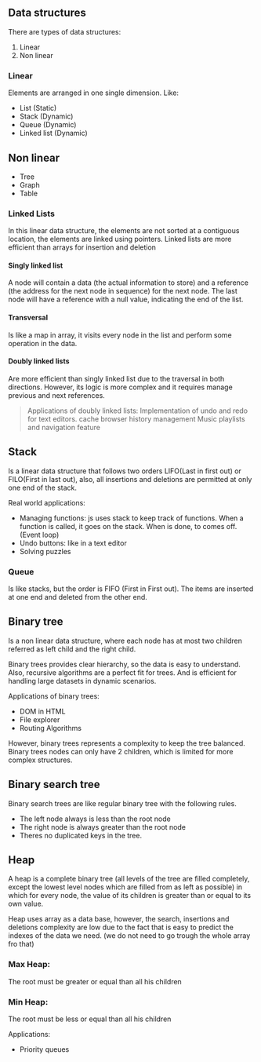 ## Data structures
There are types of data structures:

1. Linear
2. Non linear

### Linear
Elements are arranged in one single dimension. Like:
* List (Static)
* Stack (Dynamic)
* Queue (Dynamic)
* Linked list (Dynamic)

## Non linear
* Tree
* Graph
* Table

### Linked Lists
In this linear data structure, the elements are 
not sorted at a contiguous location, the elements are linked using 
pointers.
Linked lists are more efficient than arrays for insertion and deletion

#### Singly linked list
A node will contain a data (the actual information to store) and a reference (the address for the next node in sequence) for the next node.
The last node will have a reference with a null value, indicating the end of the list.

#### Transversal
Is like a map in array, it visits every node in the list and perform some operation in the data.

#### Doubly linked lists
Are more efficient than singly linked list due to the traversal in both directions. However, its logic is more complex and it requires manage previous and next references.

> Applications of doubly linked lists:
> Implementation of undo and redo for text editors.
> cache
> browser history management
> Music playlists and navigation feature

## Stack
Is a linear data structure that follows two orders LIFO(Last in first out)
or FILO(First in last out), also, all insertions and deletions are permitted at only one end of the stack.

Real world applications:
* Managing functions: js uses stack to keep track of functions. When a function is called, it goes on the stack. When is done, to comes off. (Event loop)
* Undo buttons: like in a text editor
* Solving puzzles

### Queue
Is like stacks, but the order is FIFO (First in First out). The items are inserted at one end and deleted from the other end.

## Binary tree
Is a non linear data structure, where each node has at most two children referred as left child and the right child.

Binary trees provides clear hierarchy, so the data is easy to understand.
Also, recursive algorithms are a perfect fit for trees. And is efficient for handling large datasets in dynamic scenarios.

Applications of binary trees:
* DOM in HTML
* File explorer
* Routing Algorithms

However, binary trees represents a complexity to keep the tree balanced.
Binary trees nodes can only have 2 children, which is limited for more complex structures.

## Binary search tree
Binary search trees are like regular binary tree with the following rules.
* The left node always is less than the root node
* The right node is always greater than the root node
* Theres no duplicated keys in the tree.

## Heap
A heap is a complete binary tree (all levels of the tree are filled completely, except the lowest level nodes which are filled from as left as possible) in which for every node, the value of its children is greater than or equal to its own value.

Heap uses array as a data base, however, the search, insertions and deletions complexity are low due to the fact that is easy to predict the indexes of the data we need. (we do not need to go trough the whole array fro that)

### Max Heap:
The root must be greater or equal than all his children

### Min Heap:
The root must be less or equal than all his children

Applications: 
* Priority queues
